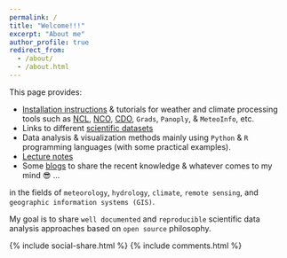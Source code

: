 ```yaml
---
permalink: /
title: "Welcome!!!"
excerpt: "About me"
author_profile: true
redirect_from: 
  - /about/
  - /about.html
---
```

This page provides: 

   - [Installation instructions](https://yonsci.github.io/yon_academic//portfolio/) & tutorials for weather and climate processing tools such as [NCL](https://yonsci.github.io/yon_academic//portfolio/portfolio-3/), [NCO](https://yonsci.github.io/yon_academic//portfolio/portfolio-3/), [CDO](https://yonsci.github.io/yon_academic//portfolio/portfolio-3/), `Grads`, `Panoply`, & `MeteoInfo`, etc.  
   - Links to different [scientific datasets](https://yonsci.github.io/yon_academic//datasets/)
   - Data analysis & visualization methods mainly using `Python` & `R` programming languages (with some practical examples). 
   - [Lecture notes](https://yonsci.github.io/yon_academic//teaching/) 
   - Some [blogs](https://yonsci.github.io/yon_academic//year-archive/) to share the recent knowledge & whatever comes to my mind 😎 ...
       
  in the fields of `meteorology`, `hydrology`, `climate`, `remote sensing`, and `geographic information systems (GIS)`. 
  
  My goal is to share `well documented` and `reproducible` scientific data analysis approaches based on `open source` philosophy. 
  
{% include social-share.html %}
{% include comments.html %}
